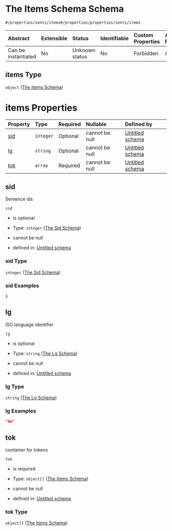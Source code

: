 # The Items Schema Schema

```txt
#/properties/sents/items#/properties/properties/sents/items
```



| Abstract            | Extensible | Status         | Identifiable | Custom Properties | Additional Properties | Access Restrictions | Defined In                                                                        |
| :------------------ | :--------- | :------------- | :----------- | :---------------- | :-------------------- | :------------------ | :-------------------------------------------------------------------------------- |
| Can be instantiated | No         | Unknown status | No           | Forbidden         | Allowed               | none                | [ling\_spacy.schema.json\*](../out/ling_spacy.schema.json "open original schema") |

## items Type

`object` ([The Items Schema](ling_spacy-properties-properties-the-sents-schema-the-items-schema.md))

# items Properties

| Property    | Type      | Required | Nullable       | Defined by                                                                                                                                                                                                     |
| :---------- | :-------- | :------- | :------------- | :------------------------------------------------------------------------------------------------------------------------------------------------------------------------------------------------------------- |
| [sid](#sid) | `integer` | Optional | cannot be null | [Untitled schema](ling_spacy-properties-properties-the-sents-schema-the-items-schema-properties-the-sid-schema.md "#/properties/sents/items/properties/sid#/properties/properties/sents/items/properties/sid") |
| [lg](#lg)   | `string`  | Optional | cannot be null | [Untitled schema](ling_spacy-properties-properties-the-sents-schema-the-items-schema-properties-the-lg-schema.md "#/properties/sents/items/properties/sid#/properties/properties/sents/items/properties/lg")   |
| [tok](#tok) | `array`   | Required | cannot be null | [Untitled schema](ling_spacy-properties-properties-the-sents-schema-the-items-schema-properties-the-tok-schema.md "#/properties/sents/items/properties/tok#/properties/properties/sents/items/properties/tok") |

## sid

Sentence ids

`sid`

*   is optional

*   Type: `integer` ([The Sid Schema](ling_spacy-properties-properties-the-sents-schema-the-items-schema-properties-the-sid-schema.md))

*   cannot be null

*   defined in: [Untitled schema](ling_spacy-properties-properties-the-sents-schema-the-items-schema-properties-the-sid-schema.md "#/properties/sents/items/properties/sid#/properties/properties/sents/items/properties/sid")

### sid Type

`integer` ([The Sid Schema](ling_spacy-properties-properties-the-sents-schema-the-items-schema-properties-the-sid-schema.md))

### sid Examples

```json
1
```

## lg

ISO language identifier

`lg`

*   is optional

*   Type: `string` ([The Lg Schema](ling_spacy-properties-properties-the-sents-schema-the-items-schema-properties-the-lg-schema.md))

*   cannot be null

*   defined in: [Untitled schema](ling_spacy-properties-properties-the-sents-schema-the-items-schema-properties-the-lg-schema.md "#/properties/sents/items/properties/sid#/properties/properties/sents/items/properties/lg")

### lg Type

`string` ([The Lg Schema](ling_spacy-properties-properties-the-sents-schema-the-items-schema-properties-the-lg-schema.md))

### lg Examples

```json
"de"
```

## tok

container for tokens

`tok`

*   is required

*   Type: `object[]` ([The Items Schema](ling_spacy-properties-properties-the-sents-schema-the-items-schema-properties-the-tok-schema-the-items-schema.md))

*   cannot be null

*   defined in: [Untitled schema](ling_spacy-properties-properties-the-sents-schema-the-items-schema-properties-the-tok-schema.md "#/properties/sents/items/properties/tok#/properties/properties/sents/items/properties/tok")

### tok Type

`object[]` ([The Items Schema](ling_spacy-properties-properties-the-sents-schema-the-items-schema-properties-the-tok-schema-the-items-schema.md))
